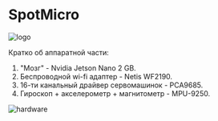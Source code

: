 # SpotMicro
![logo](https://github.com/yudelex/Spot-Micro/assets/77695579/5ff89b7f-741d-4695-9619-fe5cae73160a)

Кратко об аппаратной части:
1. "Мозг" - Nvidia Jetson Nano 2 GB.
2. Беспроводной wi-fi адаптер - Netis WF2190.
3. 16-ти канальный драйвер сервомашинок - PCA9685.
4. Гироскоп + акселерометр + магнитометр - MPU-9250.

![hardware](https://github.com/yudelex/Spot-Micro/assets/77695579/106d1d38-eb0e-421c-906f-d522faaae211)

